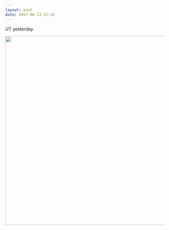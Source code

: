 ```yaml
---
layout: post
date: 2017-06-13 21:32
---
```

UT yesterday.

<img src="http://manton.micro.blog/uploads/2017/850f2a6a75.jpg" width="600" height="600" style="height: auto" />
